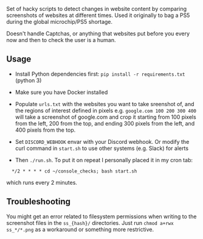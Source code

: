 Set of hacky scripts to detect changes in website content by comparing screenshots of websites at different times.
Used it originally to bag a PS5 during the global microchip/PS5 shortage.

Doesn't handle Captchas, or anything that websites put before you every now and then to check the user is a human.


## Usage

* Install Python dependencies first: `pip install -r requirements.txt` (python 3)

* Make sure you have Docker installed

* Populate `urls.txt` with the websites you want to take sreenshot of, and the regions of interest defined in pixels e.g. `google.com 100 200 300 400` will take a screenshot of google.com and crop it starting from 100 pixels from the left, 200 from the top, and ending 300 pixels from the left, and 400 pixels from the top.  

* Set `DISCORD_WEBHOOK` envar with your Discord webhook. Or modify the curl command in `start.sh` to use other systems (e.g. Slack) for alerts

* Then `./run.sh`. To put it on repeat I personally placed it in my cron tab:

```
  */2 * * * * cd ~/console_checks; bash start.sh
```

which runs every 2 minutes.

## Troubleshooting

You might get an error related to filesystem permissions when writing to the screenshot files in the `ss_{hash}/` directories. Just run `chmod a+rwx ss_*/*.png` as a workaround or something more restrictive.
